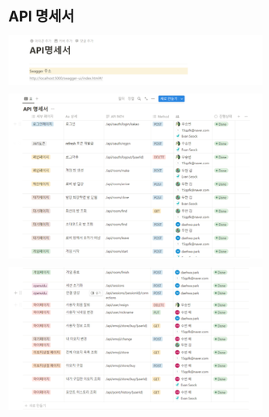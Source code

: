 
# API 명세서


![image-3.png](./image-3.png)

![image-1.png](./image-1.png)

![image-2.png](./image-2.png)
